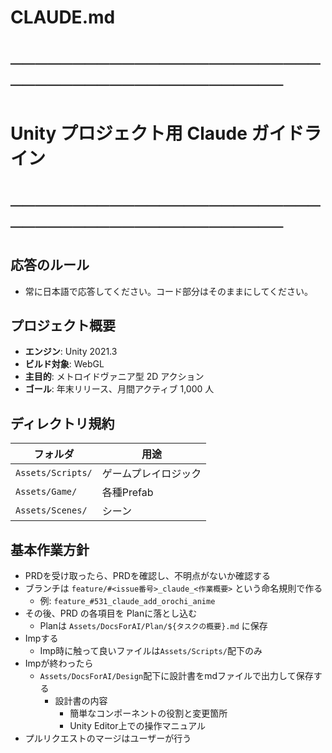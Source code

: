 # CLAUDE.md
# ───────────────────────────────────────────────
# Unity プロジェクト用 Claude ガイドライン
# ───────────────────────────────────────────────

## 応答のルール
- 常に日本語で応答してください。コード部分はそのままにしてください。

## プロジェクト概要
- **エンジン**: Unity 2021.3
- **ビルド対象**: WebGL
- **主目的**: メトロイドヴァニア型 2D アクション
- **ゴール**: 年末リリース、月間アクティブ 1,000 人

## ディレクトリ規約
| フォルダ | 用途 |
| -------- | ---- |
| `Assets/Scripts/` | ゲームプレイロジック |
| `Assets/Game/` | 各種Prefab |
| `Assets/Scenes/` | シーン |

## 基本作業方針

- PRDを受け取ったら、PRDを確認し、不明点がないか確認する
- ブランチは `feature/#<issue番号>_claude_<作業概要>` という命名規則で作る
  - 例: `feature_#531_claude_add_orochi_anime`
- その後、PRD の各項目を Planに落とし込む
  - Planは `Assets/DocsForAI/Plan/${タスクの概要}.md` に保存
- Impする
  - Imp時に触って良いファイルは`Assets/Scripts/`配下のみ
- Impが終わったら
  - `Assets/DocsForAI/Design`配下に設計書をmdファイルで出力して保存する
    - 設計書の内容
      - 簡単なコンポーネントの役割と変更箇所
      - Unity Editor上での操作マニュアル
- プルリクエストのマージはユーザーが行う
